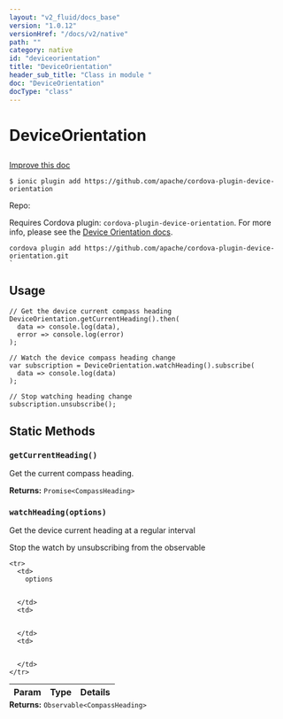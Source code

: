 ```yaml
---
layout: "v2_fluid/docs_base"
version: "1.0.12"
versionHref: "/docs/v2/native"
path: ""
category: native
id: "deviceorientation"
title: "DeviceOrientation"
header_sub_title: "Class in module "
doc: "DeviceOrientation"
docType: "class"
---
```









<h1 class="api-title">


DeviceOrientation






</h1>

<a class="improve-v2-docs" href='http://github.com/driftyco/ionic-native/edit/master/src/plugins/deviceorientation.ts#L39'>
Improve this doc
</a>





<!-- decorators -->

<pre><code>$ ionic plugin add https://github.com/apache/cordova-plugin-device-orientation</code></pre>
<p>Repo:
<a href="">

</a>
</p>

<!-- description -->

<p>Requires Cordova plugin: <code>cordova-plugin-device-orientation</code>. For more info, please see the <a href="https://github.com/apache/cordova-plugin-device-orientation">Device Orientation docs</a>.</p>
<pre><code>cordova plugin add https://github.com/apache/cordova-plugin-device-orientation.git
`
</code></pre>

<!-- @usage tag -->

<h2>Usage</h2>

<pre><code class="lang-ts">// Get the device current compass heading
DeviceOrientation.getCurrentHeading().then(
  data =&gt; console.log(data),
  error =&gt; console.log(error)
);

// Watch the device compass heading change
var subscription = DeviceOrientation.watchHeading().subscribe(
  data =&gt; console.log(data)
);

// Stop watching heading change
subscription.unsubscribe();
</code></pre>




<!-- @property tags -->
<h2>Static Methods</h2>
<div id="getCurrentHeading"></div>
<h3><code>getCurrentHeading()</code>
  
</h3>

Get the current compass heading.






<div class="return-value" markdown="1">
<i class="icon ion-arrow-return-left"></i>
<b>Returns:</b> 
  <code>Promise&lt;CompassHeading&gt;</code> 
</div>



<div id="watchHeading"></div>
<h3><code>watchHeading(options)</code>
  
</h3>

Get the device current heading at a regular interval

Stop the watch by unsubscribing from the observable


<table class="table param-table" style="margin:0;">
  <thead>
    <tr>
      <th>Param</th>
      <th>Type</th>
      <th>Details</th>
    </tr>
  </thead>
  <tbody>
    
    <tr>
      <td>
        options
        
        
      </td>
      <td>
        
  
      </td>
      <td>
        
        
      </td>
    </tr>
    
  </tbody>
</table>





<div class="return-value" markdown="1">
<i class="icon ion-arrow-return-left"></i>
<b>Returns:</b> 
  <code>Observable&lt;CompassHeading&gt;</code> 
</div>




<!-- methods on the class --><!-- related link --><!-- end content block -->


<!-- end body block -->

